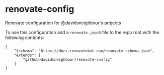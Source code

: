 # renovate-config

Renovate configuration for @davidsneighbour's projects

To use this configuration add a `renovate.json5` file to the repo root with the following contents:

```json5
{
	"$schema": "https://docs.renovatebot.com/renovate-schema.json",
	"extends": [
		"github>davidsneighbour/renovate-config"
	]
}
```

